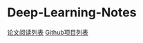 # Deep-Learning-Notes
[论文阅读列表](https://github.com/shihailong/Deep-Learning-Notes/blob/master/reading_materials/paper_reading_list.md)
[Github项目列表]()
